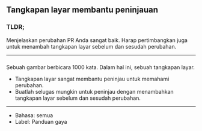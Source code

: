 ## Tangkapan layar membantu peninjauan

### TLDR;

Menjelaskan perubahan PR Anda sangat baik. Harap pertimbangkan juga untuk menambah tangkapan layar sebelum dan sesudah perubahan.

---

###

Sebuah gambar berbicara 1000 kata. Dalam hal ini, sebuah tangkapan layar.

- Tangkapan layar sangat membantu peninjau untuk memahami perubahan.
- Buatlah selugas mungkin untuk peninjau dengan menambahkan tangkapan layar sebelum dan sesudah perubahan.

---

- Bahasa: semua
- Label: Panduan gaya
